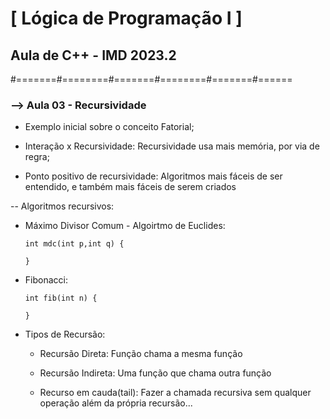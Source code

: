 # [ Lógica de Programação I ]

## Aula de C++ - IMD 2023.2


#=======#========#=======#========#=======#======

### --> Aula 03 - Recursividade 
- Exemplo inicial sobre o conceito
    Fatorial;

- Interação x Recursividade:
    Recursividade usa mais memória, por via de regra;

- Ponto positivo de recursividade:
    Algoritmos mais fáceis de ser entendido, e também mais fáceis de serem criados 

-- Algoritmos recursivos:
- Máximo Divisor Comum - Algoirtmo de Euclides:
  ```
  int mdc(int p,int q) {
    
  }

  ```
- Fibonacci:
  ```
  int fib(int n) {
  
  }
  ```

- Tipos de Recursão:
    -  Recursão Direta:
      Função chama a mesma função

    -  Recursão Indireta:
      Uma função que chama outra função

    -  Recurso em cauda(tail):
      Fazer a chamada recursiva sem qualquer operação além da própria recursão...



